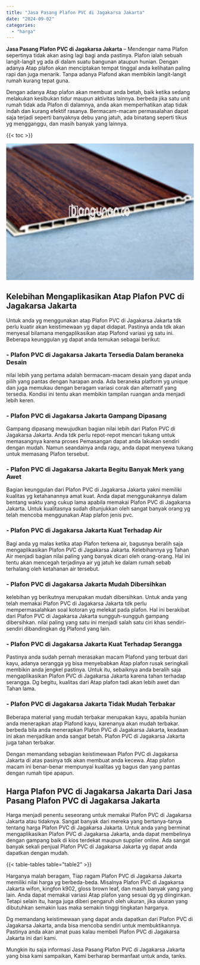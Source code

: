 ```yaml
---
title: "Jasa Pasang Plafon PVC di Jagakarsa Jakarta"
date: "2024-09-02"
categories: 
  - "harga"
---
```


**Jasa Pasang Plafon PVC di Jagakarsa Jakarta** – Mendengar nama Plafon sepertinya tidak akan asing lagi bagi anda pastinya. Plafon ialah sebuah langit-langit yg ada di dalam suatu bangunan ataupun hunian. Dengan adanya Atap plafon akan menciptakan tempat tinggal anda kelihatan paling rapi dan juga menarik. Tanpa adanya Plafond akan membikin langit-langit rumah kurang tepat guna.

Dengan adanya Atap plafon akan membuat anda betah, baik ketika sedang melakukan kesibukan tidur maupun aktivitas lainnya. berbeda jika satu unit rumah tidak ada Plafon di dalamnya, anda akan memperhatikan atap tidak indah dan kurang efektif rasanya. Bermacam-macam permasalahan dapat saja terjadi seperti banyaknya debu yang jatuh, ada binatang seperti tikus yg mengganggu, dan masih banyak yang lainnya.

{{< toc >}}

![Jasa Pasang Plafon PVC di Jagakarsa Jakarta](/images/flafond-pvc-murah03.png)

## Kelebihan Mengaplikasikan Atap Plafon PVC di Jagakarsa Jakarta

Untuk anda yg menggunakan atap Plafon PVC di Jagakarsa Jakarta tdk perlu kuatir akan keistimewaan yg dapat didapat. Pastinya anda tdk akan menyesal bilamana mengaplikasikan atap Plafond variasi yg satu ini. Beberapa keunggulan yg dapat anda temukan sebagai berikut:

### \- Plafon PVC di Jagakarsa Jakarta Tersedia Dalam beraneka Desain

nilai lebih yang pertama adalah bermacam-macam desain yang dapat anda pilih yang pantas dengan harapan anda. Ada beraneka platform yg unique dan juga memukau dengan beragam variasi corak dan alternatif yang tersedia. Kondisi ini tentu akan membikin tampilan ruangan anda menjadi lebih keren.

### \- Plafon PVC di Jagakarsa Jakarta Gampang Dipasang

Gampang dipasang mewujudkan bagian nilai lebih dari Plafon PVC di Jagakarsa Jakarta. Anda tdk perlu repot-repot mencari tukang untuk memasangnya karena proses Pemasangan dapat anda lakukan sendiri dengan mudah. Namun seandainya anda ragu, anda dapat menyewa tukang untuk memasang Plafon tersebut.

### \- Plafon PVC di Jagakarsa Jakarta Begitu Banyak Merk yang Awet

Bagian keunggulan dari Plafon PVC di Jagakarsa Jakarta yakni memiliki kualitas yg ketahanannya amat kuat. Anda dapat menggunakannya dalam bentang waktu yang cukup lama apabila memakai Plafon PVC di Jagakarsa Jakarta. Untuk kualitasnya sudah ditunjukkan oleh sangat banyak orang yg telah mencoba menggunakan Atap plafon jenis pvc.

### \- Plafon PVC di Jagakarsa Jakarta Kuat Terhadap Air

Bagi anda yg malas ketika atap Plafon terkena air, bagusnya beralih saja mengaplikasikan Plafon PVC di Jagakarsa Jakarta. Kelebihannya yg Tahan Air menjadi bagian nilai paling yang banyak dicari oleh orang-orang. Hal ini tentu akan mencegah terjadinya air yg jatuh ke dalam rumah sebab terhalang oleh ketahanan air tersebut.

### \- Plafon PVC di Jagakarsa Jakarta Mudah Dibersihkan

kelebihan yg berikutnya merupakan mudah dibersihkan. Untuk anda yang telah memakai Plafon PVC di Jagakarsa Jakarta tdk perlu mempermasalahkan soal kotoran yg melekat pada plafon. Hal ini berakibat dari Plafon PVC di Jagakarsa Jakarta sungguh-sungguh gampang dibersihkan. nilai paling yang satu ini menjadi salah satu ciri khas sendiri-sendiri dibandingkan dg Plafond yang lain.

### \- Plafon PVC di Jagakarsa Jakarta Kuat Terhadap Serangga

Pastinya anda sudah pernah merasakan macam Plafond yang terbuat dari kayu, adanya serangga yg bisa menyebabkan Atap plafon rusak seringkali membikin anda jengkel pastinya. Untuk itu, sebaiknya anda beralih saja mengaplikasikan Plafon PVC di Jagakarsa Jakarta karena tahan terhadap serangga. Dg begitu, kualitas dari Atap plafon tadi akan lebih awet dan Tahan lama.

### \- Plafon PVC di Jagakarsa Jakarta Tidak Mudah Terbakar

Beberapa material yang mudah terbakar merupakan kayu, apabila hunian anda menerapkan atap Plafond kayu, karenanya akan mudah terbakar. berbeda bila anda menerapkan Plafon PVC di Jagakarsa Jakarta, keadaan ini akan menjadikan anda sangat betah. Plafon PVC di Jagakarsa Jakarta juga tahan terbakar.

Dengan memandang sebagian keistimewaan Plafon PVC di Jagakarsa Jakarta di atas pasinya tdk akan membuat anda kecewa. Atap plafon macam ini benar-benar mempunyai kualitas yg bagus dan yang pantas dengan rumah tipe apapun.

## Harga Plafon PVC di Jagakarsa Jakarta Dari Jasa Pasang Plafon PVC di Jagakarsa Jakarta

Harga menjadi penentu seseorang untuk memakai Plafon PVC di Jagakarsa Jakarta atau tidaknya. Sangat banyak dari mereka yang bertanya-tanya tentang harga Plafon PVC di Jagakarsa Jakarta. Untuk anda yang berminat mengaplikasikan Plafon PVC di Jagakarsa Jakarta, anda dapat membelinya dengan gampang baik di kios terdekat maupun supplier online. Ada sangat banyak sekali penjual Plafon PVC di Jagakarsa Jakarta yg dapat anda dapatkan dengan mudah.

{{< table-tables table="table2" >}}

Harganya malah beragam, Tiap ragam Plafon PVC di Jagakarsa Jakarta memiliki nilai harga yg berbeda-beda. Misalnya Plafon PVC di Jagakarsa Jakarta wifon, kingfon k902, gloss brown leaf, dan masih banyak yang yang lain. Anda dapat memakai variasi Atap plafon yang sesuai dg yg diinginkan. Tetapi selain itu, harga juga diberi pengaruh oleh ukuran, jika ukuran yang dibutuhkan semakin luas maka semakin tinggi tingkatan harganya.

Dg memandang keistimewaan yang dapat anda dapatkan dari Plafon PVC di Jagakarsa Jakarta, anda bisa mencoba sendiri untuk membuktikannya. Pastinya anda akan amat puas kalau membeli Plafon PVC di Jagakarsa Jakarta ini dari kami.

Mungkin itu saja informasi Jasa Pasang Plafon PVC di Jagakarsa Jakarta yang bisa kami sampaikan, Kami berharap bermanfaat untuk anda, tanks.

